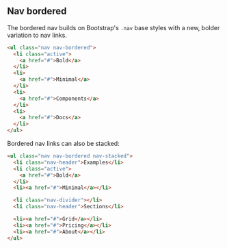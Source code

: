 ## Nav bordered

The bordered nav builds on Bootstrap's `.nav` base styles with a new, bolder variation to nav links.

```html
<ul class="nav nav-bordered">
  <li class="active">
    <a href="#">Bold</a>
  </li>
  <li>
    <a href="#">Minimal</a>
  </li>
  <li>
    <a href="#">Components</a>
  </li>
  <li>
    <a href="#">Docs</a>
  </li>
</ul>
```

Bordered nav links can also be stacked:

```html
<ul class="nav nav-bordered nav-stacked">
  <li class="nav-header">Examples</li>
  <li class="active">
    <a href="#">Bold</a>
  </li>
  <li><a href="#">Minimal</a></li>

  <li class="nav-divider"></li>
  <li class="nav-header">Sections</li>

  <li><a href="#">Grid</a></li>
  <li><a href="#">Pricing</a></li>
  <li><a href="#">About</a></li>
</ul>
```
